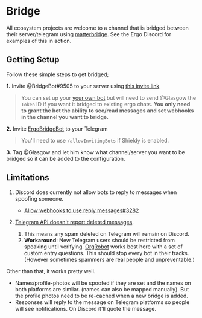 
# Bridge

All ecosystem projects are welcome to a channel that is bridged between their server/telegram using [matterbridge](https://github.com/42wim/matterbridge). See the Ergo Discord for examples of this in action.


## Getting Setup


Follow these simple steps to get bridged;

**1.** Invite @BridgeBot#9505 to your server using [this invite link](https://discordapp.com/oauth2/authorize?&client_id=910495131646455808&scope=bot&permissions=536870912)

> You can set up your [your own bot](https://github.com/42wim/matterbridge/wiki/Discord-bot-setup) but will need to send @Glasgow the `Token` ID if you want it bridged to existing ergo chats. **You only need to grant the bot the ability to see/read messages and set webhooks in the channel you want to bridge.** 

**2.** Invite [ErgoBridgeBot](https://t.me/ErgoBridgeBot) to your Telegram

> You'll need to use `/allowInvitingBots` if Shieldy is enabled.  

**3.** Tag @Glasgow and let him know what channel/server you want to be bridged so it can be added to the configuration. 

## Limitations

1. Discord does currently not allow bots to reply to messages when spoofing someone. 

      - [Allow webhooks to use reply messages#3282](https://github.com/discord/discord-api-docs/discussions/3282)

2. [Telegram API doesn't report deleted messages](https://github.com/42wim/matterbridge/wiki/FAQ#matterbridge-is-not-deleting-messages-from-telegram-to-other-bridges). 
      1. This means any spam deleted on Telegram will remain on Discord.  
      2. **Workaround**: New Telegram users should be restricted from speaking until verifying. [OrgRobot](http://orgrobot.io/) works best here with a set of custom entry questions. This should stop every bot in their tracks. (However sometimes spammers are real people and unpreventable.) 

Other than that, it works pretty well. 

- Names/profile-photos will be spoofed if they are set and the names on both platforms are similar. (names can also be mapped manually). But the profile photos need to be re-cached when a new bridge is added. 
- Responses will reply to the message on Telegram platforms so people will see notifications. On Discord it'll quote the message. 
